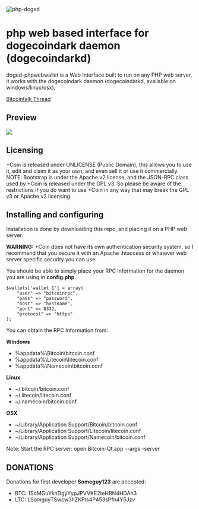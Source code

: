 ![php-doged](http://i.imgur.com/1ZsHcUo.png)
# php web based interface for dogecoindark daemon (dogecoindarkd)

doged-phpwebwallet is a Web Interface built to run on any PHP web server, it works with the dogecoindark daemon (dogecoindarkd, available on windows/linux/osx).

[Bitcointalk Thread](https://bitcointalk.org/index.php?topic=67274.0)

Preview
-------
![](http://i.imgur.com/WHDXDwV.jpg)

Licensing
---------
+Coin is released under UNLICENSE (Public Domain), this allows
you to use it, edit and claim it as your own, and even sell it
or use it commercially.
NOTE: Bootstrap is under the Apache v2 license, and the JSON-RPC
class used by +Coin is released under the GPL v3. So please be
aware of the restrictions if you do want to use +Coin in any
way that may break the GPL v3 or Apache v2 licensing.

Installing and configuring
-----------

Installation is done by downloading this repo, and placing it on a PHP web server.

**WARNING:** +Coin does not have its own authentication security
system, so I recommend that you secure it with an Apache
.htaccess or whatever web server specific security you can use.


You should be able to simply place your RPC Information for the
daemon you are using in **config.php**.

	$wallets['wallet 1'] = array(
		"user" => "bitcoinrpc",
		"pass" => "password",
		"host" => "hostname",
		"port" => 8332,
		"protocol" => "https"
	);

You can obtain the RPC Information from:

**Windows**

   - %appdata%\Bitcoin\bitcoin.conf
   - %appdata%\Litecoin\litecoin.conf
   - %appdata%\Namecoin\bitcoin.conf

**Linux**

   - ~/.bitcoin/bitcoin.conf
   - ~/.litecoin/litecoin.conf
   - ~/.namecoin/bitcoin.conf

**OSX**

   - ~/Library/Application Support/Bitcoin/bitcoin.conf
   - ~/Library/Application Support/Litecoin/litecoin.conf
   - ~/Library/Application Support/Namecoin/bitcoin.conf

Note: Start the RPC server: open Bitcoin-Qt.app --args -server


DONATIONS
---------

Donations for first developer **Someguy123** are accepted:

- BTC: 1SoMGuYknDgyYypJPVVKE2teHBN4HDAh3
- LTC: LSomguyTSwcw3hZKFts4P453sPfn4Y5Jzv
